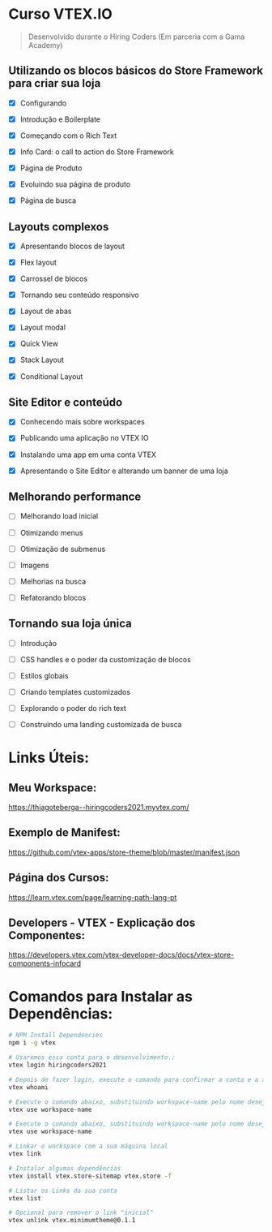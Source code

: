 # Curso VTEX.IO

> Desenvolvido durante o Hiring Coders (Em parceria com a Gama Academy)

## Utilizando os blocos básicos do Store Framework para criar sua loja 
- [x] Configurando
- [x] Introdução e Boilerplate
- [x] Começando com o Rich Text
- [x] Info Card: o call to action do Store Framework
- [x] Página de Produto
- [x] Evoluindo sua página de produto
- [x] Página de busca


## Layouts complexos
- [x] Apresentando blocos de layout
- [x] Flex layout
- [x] Carrossel de blocos
- [x] Tornando seu conteúdo responsivo
- [x] Layout de abas
- [x] Layout modal
- [x] Quick View
- [x] Stack Layout
- [x] Conditional Layout


## Site Editor e conteúdo
- [x] Conhecendo mais sobre workspaces
- [x] Publicando uma aplicação no VTEX IO
- [x] Instalando uma app em uma conta VTEX
- [x] Apresentando o Site Editor e alterando um banner de uma loja



## Melhorando performance
- [ ] Melhorando load inicial
- [ ] Otimizando menus
- [ ] Otimização de submenus
- [ ] Imagens
- [ ] Melhorias na busca
- [ ] Refatorando blocos


## Tornando sua loja única

- [ ] Introdução
- [ ] CSS handles e o poder da customização de blocos
- [ ] Estilos globais
- [ ] Criando templates customizados
- [ ] Explorando o poder do rich text
- [ ] Construindo uma landing customizada de busca


# Links Úteis:
## Meu Workspace:
https://thiagoteberga--hiringcoders2021.myvtex.com/

## Exemplo de Manifest:
https://github.com/vtex-apps/store-theme/blob/master/manifest.json

## Página dos Cursos:
https://learn.vtex.com/page/learning-path-lang-pt

## Developers - VTEX - Explicação dos Componentes:
https://developers.vtex.com/vtex-developer-docs/docs/vtex-store-components-infocard



# Comandos para Instalar as Dependências:

``` bash
# NPM Install Dependencies
npm i -g vtex

# Usaremos essa conta para o desenvolvimento.:
vtex login hiringcoders2021

# Depois de fazer login, execute o comando para confirmar a conta e a área de trabalho em que você se encontra.
vtex whoami

# Execute o comando abaixo, substituindo workspace-name pelo nome desejado. Use um nome único para seu workspace.
vtex use workspace-name

# Execute o comando abaixo, substituindo workspace-name pelo nome desejado. Use um nome único para seu workspace.
vtex use workspace-name

# Linkar o workspace com a sua máquina local
vtex link

# Instalar algumas dependências
vtex install vtex.store-sitemap vtex.store -f

# Listar os Links da sua conta
vtex list

# Opcional para remover o link "inicial"
vtex unlink vtex.minimumtheme@0.1.1

```
